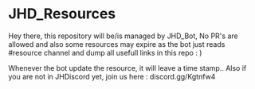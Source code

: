 # JHD_Resources
Hey there, this repository will be/is managed by JHD_Bot, No PR's are allowed and also some resources may expire as the bot just reads #resource channel and dump all usefull links in this repo : )

Whenever the bot update the resource, it will leave a time stamp..
Also if you are not in JHDiscord yet, join us here : discord.gg/Kgtnfw4
